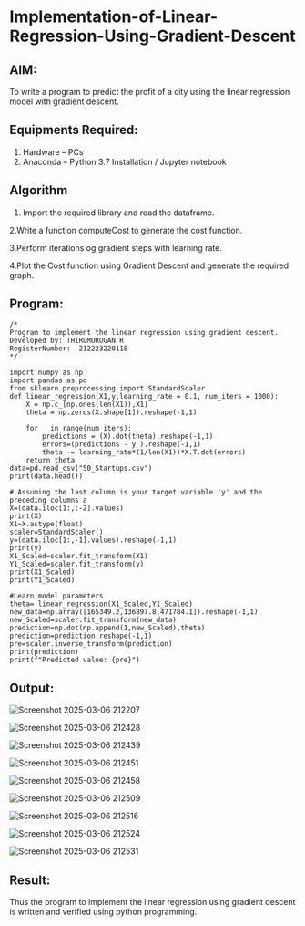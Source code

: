 # Implementation-of-Linear-Regression-Using-Gradient-Descent

## AIM:
To write a program to predict the profit of a city using the linear regression model with gradient descent.

## Equipments Required:
1. Hardware – PCs
2. Anaconda – Python 3.7 Installation / Jupyter notebook

## Algorithm

1. Import the required library and read the dataframe.

2.Write a function computeCost to generate the cost function.

3.Perform iterations og gradient steps with learning rate.

4.Plot the Cost function using Gradient Descent and generate the required graph.

## Program:
```
/*
Program to implement the linear regression using gradient descent.
Developed by: THIRUMURUGAN R
RegisterNumber:  212223220118
*/

import numpy as np
import pandas as pd
from sklearn.preprocessing import StandardScaler
def linear_regression(X1,y,learning_rate = 0.1, num_iters = 1000):
    X = np.c_[np.ones(len(X1)),X1]
    theta = np.zeros(X.shape[1]).reshape(-1,1)
    
    for _ in range(num_iters):
        predictions = (X).dot(theta).reshape(-1,1)
        errors=(predictions - y ).reshape(-1,1)
        theta -= learning_rate*(1/len(X1))*X.T.dot(errors)
    return theta
data=pd.read_csv("50_Startups.csv")
print(data.head())

# Assuming the last column is your target variable 'y' and the preceding columns a
X=(data.iloc[1:,:-2].values)
print(X)
X1=X.astype(float)
scaler=StandardScaler()
y=(data.iloc[1:,-1].values).reshape(-1,1)
print(y)
X1_Scaled=scaler.fit_transform(X1)
Y1_Scaled=scaler.fit_transform(y)
print(X1_Scaled)
print(Y1_Scaled)

#Learn model parameters
theta= linear_regression(X1_Scaled,Y1_Scaled)
new_data=np.array([165349.2,136897.8,471784.1]).reshape(-1,1)
new_Scaled=scaler.fit_transform(new_data)
prediction=np.dot(np.append(1,new_Scaled),theta)
prediction=prediction.reshape(-1,1)
pre=scaler.inverse_transform(prediction)
print(prediction)
print(f"Predicted value: {pre}")

```

## Output:
![Screenshot 2025-03-06 212207](https://github.com/user-attachments/assets/11621de8-fd06-425a-a223-66ada2035fcb)

![Screenshot 2025-03-06 212428](https://github.com/user-attachments/assets/eddaa17c-2924-49af-a9ca-265bb4dd7296)

![Screenshot 2025-03-06 212439](https://github.com/user-attachments/assets/4fb96338-d31c-4930-9d61-6b06848da02e)

![Screenshot 2025-03-06 212451](https://github.com/user-attachments/assets/003b76a4-7d91-4e3f-91f4-4a858c1ea2cc)

![Screenshot 2025-03-06 212458](https://github.com/user-attachments/assets/4c532290-1fc3-40bf-994b-6b8c98089e84)

![Screenshot 2025-03-06 212509](https://github.com/user-attachments/assets/f392904f-4a76-485f-b795-5f06b0df5ff1)





![Screenshot 2025-03-06 212516](https://github.com/user-attachments/assets/3f919944-57f5-41d5-a6d9-c5c1f67662ae)

![Screenshot 2025-03-06 212524](https://github.com/user-attachments/assets/fafbfea8-7cb5-40e4-8f7f-27beb759d555)

![Screenshot 2025-03-06 212531](https://github.com/user-attachments/assets/76136852-912c-4e45-8134-dc706f019e1a)


## Result:
Thus the program to implement the linear regression using gradient descent is written and verified using python programming.
